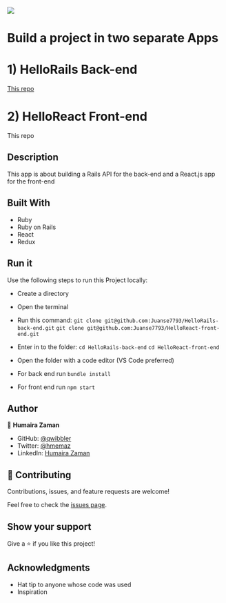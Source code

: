 ![](https://img.shields.io/badge/Microverse-blueviolet)

# Build a project in two separate Apps

# 1) HelloRails Back-end

  [This repo](https://github.com/qwibbler/hello-rails-back-end/pull/1)

# 2) HelloReact Front-end

  This repo

## Description

This app is about building a Rails API for the back-end and a React.js app for the front-end

## Built With

- Ruby
- Ruby on Rails
- React
- Redux


## Run it

Use the following steps to run this Project locally:

- Create a directory

- Open the terminal

- Run this command:
`git clone git@github.com:Juanse7793/HelloRails-back-end.git`
`git clone git@github.com:Juanse7793/HelloReact-front-end.git`


- Enter in to the folder:
`cd HelloRails-back-end`
`cd HelloReact-front-end`


- Open the folder with a code editor (VS Code preferred)
- For back end run `bundle install`
- For front end run `npm start`


## Author

👤 **Humaira Zaman**

- GitHub: [@qwibbler](https://github.com/qwibbler)
- Twitter: [@hmemaz](https://twitter.com/hmemaz)
- LinkedIn: [Humaira Zaman](https://www.linkedin.com/in/hmemaz1994/)


## 🤝 Contributing

Contributions, issues, and feature requests are welcome!

Feel free to check the [issues page](../../issues/).

## Show your support

Give a ⭐️ if you like this project!

## Acknowledgments

- Hat tip to anyone whose code was used
- Inspiration
